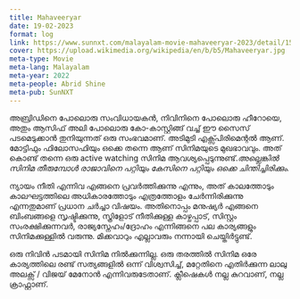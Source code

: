 ```yaml
---
title: Mahaveeryar
date: 19-02-2023
format: log
link: https://www.sunnxt.com/malayalam-movie-mahaveeryar-2023/detail/157706
cover: https://upload.wikimedia.org/wikipedia/en/b/b5/Mahaveeryar.jpg
meta-type: Movie
meta-lang: Malayalam
meta-year: 2022
meta-people: Abrid Shine
meta-pub: SunNXT
---
```


അബ്രിഡിനെ പോലൊരു സംവിധായകൻ, നിവിനിനെ പോലൊരു ഹീറോയെ, അതും ആസിഫ് അലി പോലൊരു കോ-കാസ്റ്റിങ്ങ് വച്ച് ഈ സൈസ് പടമെടുക്കാൻ തുനിയുന്നത് ഒരു സംഭവമാണ്. അടിമുടി എക്സ്പിരിമെന്റൽ ആണ്. മോട്ടിഫും ഫിലോസഫിയും ഒക്കെ തന്നെ ആണ് സിനിമയുടെ മുഖഭാവവും. അത് കൊണ്ട് തന്നെ ഒരു active watching സിനിമ ആവശ്യപ്പെടുന്നുണ്ട്.*അല്ലെങ്കിൽ സിനിമ തീരുമ്പോൾ രാജാവിനെ പറ്റിയും കേസിനെ പറ്റിയും ഒക്കെ ചിന്തിച്ചിരിക്കും.*

ന്യായം നീതി എന്നിവ എങ്ങനെ പ്രവർത്തിക്കുന്നു എന്നും, അത് കാലത്തോടും കാലഘട്ടത്തിലെ അധികാരത്തോടും എത്രത്തോളം ചേർന്നിരിക്കുന്നു എന്നതുമാണ് പ്രധാന ചർച്ചാ വിഷയം. അതിനൊപ്പം മനുഷ്യർ എങ്ങനെ ബിംബങ്ങളെ സൃഷ്ടിക്കുന്നു, സ്ത്രിളോട് നീതിക്കുള്ള കാഴ്ചപ്പാട്, സിസ്റ്റം സംരക്ഷിക്കുന്നവർ, രാജ്യസ്നേഹം/ദ്രോഹം എന്നിങ്ങനെ പല കാര്യങ്ങളും സിനിമക്കുള്ളിൽ വരുന്നു. മിക്കവാറും എല്ലാവരും നന്നായി ചെയ്തിർട്ടുണ്ട്. 

ഒരു നിവിൻ പടമായി സിനിമ നിൽക്കുന്നില്ല. ഒരു തരത്തിൽ സിനിമ ഒരേ കാര്യത്തിലെ രണ്ട് സത്യങ്ങളിൽ ഒന്ന് വിശ്വസിച്ച്, മറ്റേതിനെ എതിർക്കുന്ന ലാലു അലക്സ് / വിജയ് മേനോൻ എന്നിവരുടേതാണ്. ക്ലീഷെകൾ നല്ല കുറവാണ്, നല്ല ക്രാഫ്റ്റാണ്. 
